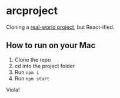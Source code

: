 # arcproject

Cloning a [real-world project](https://arcwindowtreatments.com/), but React-ified.

## How to run on your Mac

1. Clone the repo
2. cd into the project folder
3. Run `npm i`
4. Run `npm start`

Viola!